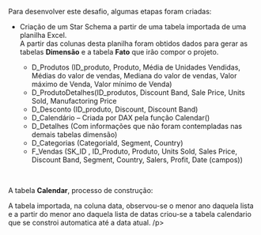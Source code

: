 
<p>Para desenvolver este desafio, algumas etapas foram criadas:</p>

<ul>
  <li>Criação de um Star Schema a partir de uma tabela importada de uma planilha Excel.</li>
  A partir das colunas desta planilha foram obtidos dados para gerar as tabelas <b>Dimensão</b> e a tabela <b>Fato</b> que irão compor o projeto.
  <br>
  <ul>
    <li>D_Produtos (ID_produto, Produto, Média de Unidades Vendidas, Médias do valor de vendas, Mediana do valor de vendas, Valor máximo de Venda, Valor mínimo de Venda)</li>
    <li>D_ProdutoDetalhes(ID_produtos, Discount Band, Sale Price, Units Sold, Manufactoring Price</li>
    <li>D_Desconto (ID_produto, Discount, Discount Band)</li>
    <li>D_Calendário – Criada por DAX pela função Calendar()</li>
    <li>D_Detalhes (Com informações que não foram contempladas nas demais tabelas dimensão)</li>
    <li>D_Categorias (CategoriaId, Segment, Country)</li>
    <li>F_Vendas (SK_ID , ID_Produto, Produto, Units Sold, Sales Price, Discount Band, Segment, Country, Salers, Profit, Date (campos))</li>    
  </ul>
</ul>
<br>
<p>A tabela <b>Calendar</b>, processo de construção:</p>
<p>A tabela importada, na coluna data, observou-se o menor ano daquela lista e a partir do menor ano daquela lista de datas criou-se a tabela calendario que se constroi automatica até a data atual. /p>




